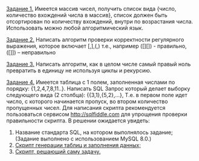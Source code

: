 [Задание 1.][z1] Имеется массив чисел, получить список вида {число, количество вхождений числа в массив}, список должен быть отсортирован по количеству вхождений, внутри по возрастания числа. Использовать можно любой алгоритмический язык.

[Задание 2.][z2] Написать алгоритм проверки корректности регулярного выражения, которое включает [,],(,) т.е., например ([][[]()]) - правильно, ([][]()]) – неправильно

[Задание 3.][z3] Написать алгоритм, как в целом числе самый правый ноль превратить в единицу не используя циклы и рекурсию.

[Задание 4.][z4] Имеется таблица с 1 полем, заполненная числами по порядку: {1,2,4,7,8,11..}. Написать SQL Запрос который делает выборку следующего вида (2 столбца): {{3,1},{5,2},...}, Т.е. в первом поле идет число, с которого начинается пропуск, во втором количество пропущенных чисел. Для написания скрипта рекомендуется пользоваться сервисом http://sqlfiddle.com для упрощения проверки правильности скрипта. В решении ожидается увидеть:
1. Название стандарта SQL, на котором выполнялось задание; (Задание выполнено с использованием MySQL 8.0.)
2. [Скрипт генерации таблиц и заполнения данных;][z42]
3. [Скрипт, решающий саму задачу.][z43]

[z1]: <https://github.com/AlekseyLazarev/citeck/tree/master/first>
[z2]: <https://github.com/AlekseyLazarev/citeck/tree/master/second>
[z3]: <https://github.com/AlekseyLazarev/citeck/tree/master/third>
[z4]: <https://github.com/AlekseyLazarev/citeck/tree/master/four>
[z42]: <https://github.com/AlekseyLazarev/citeck/blob/master/four/create.sql>
[z43]: <https://github.com/AlekseyLazarev/citeck/blob/master/four/resolver.sql>
